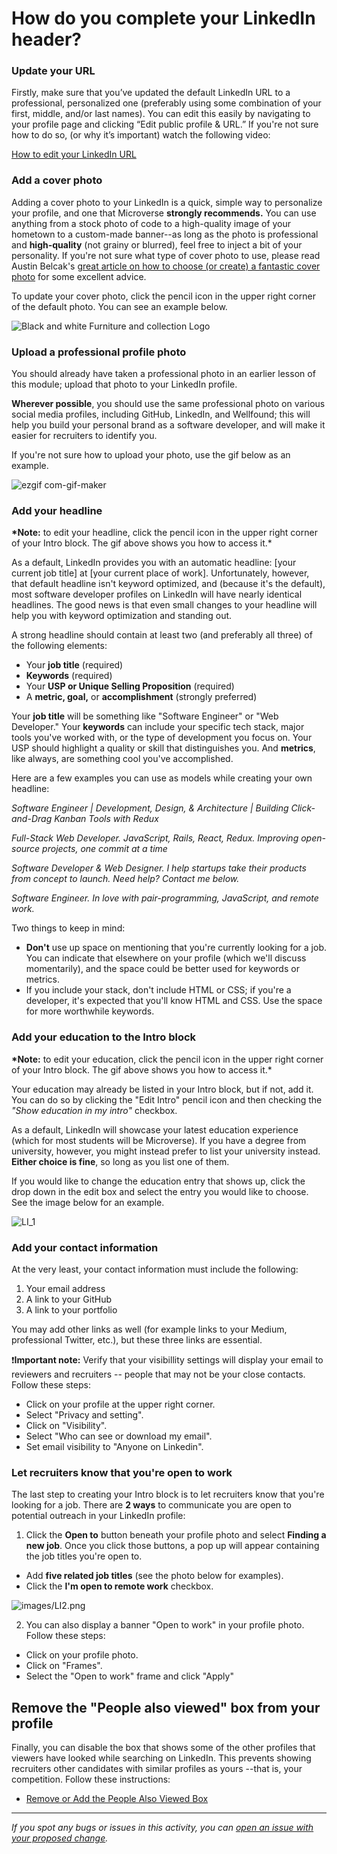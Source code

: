 # How do you complete your LinkedIn header?

### **Update your URL**

Firstly, make sure that you’ve updated the default LinkedIn URL to a professional, personalized one (preferably using some combination of your first, middle, and/or last names). You can edit this easily by navigating to your profile page and clicking “Edit public profile & URL.” If you're not sure how to do so, (or why it’s important) watch the following video:

[How to edit your LinkedIn URL](https://drive.google.com/file/d/14OAX6l4heEKCC73k4rxmPz2BJgZw64nm/view?usp=sharing)

### **Add a cover photo**

Adding a cover photo to your LinkedIn is a quick, simple way to personalize your profile, and one that Microverse **strongly recommends.** You can use anything from a stock photo of code to a high-quality image of your hometown to a custom-made banner--as long as the photo is professional and **high-quality** (not grainy or blurred), feel free to inject a bit of your personality. If you're not sure what type of cover photo to use, please read Austin Belcak's [great article on how to choose (or create) a fantastic cover photo](https://cultivatedculture.com/linkedin-cover-photo/) for some excellent advice.

To update your cover photo, click the pencil icon in the upper right corner of the default photo. You can see an example below.


![Black and white Furniture and collection Logo](https://github.com/user-attachments/assets/e0301479-dc91-42cb-b189-7563911bdc18)


### **Upload a professional profile photo**

You should already have taken a professional photo in an earlier lesson of this module; upload that photo to your LinkedIn profile.

**Wherever possible**, you should use the same professional photo on various social media profiles, including GitHub, LinkedIn, and Wellfound; this will help you build your personal brand as a software developer, and will make it easier for recruiters to identify you.

If you're not sure how to upload your photo, use the gif below as an example.

![ezgif com-gif-maker](https://github.com/user-attachments/assets/ef076214-73d2-4e69-a249-4afd19f3d017)


### **Add your headline**

**\*Note:** to edit your headline, click the pencil icon in the upper right corner of your Intro block. The gif above shows you how to access it.\*

As a default, LinkedIn provides you with an automatic headline: [your current job title] at [your current place of work]. Unfortunately, however, that default headline isn't keyword optimized, and (because it's the default), most software developer profiles on LinkedIn will have nearly identical headlines. The good news is that even small changes to your headline will help you with keyword optimization and standing out.

A strong headline should contain at least two (and preferably all three) of the following elements:

- Your **job title** (required)
- **Keywords** (required)
- Your **USP or Unique Selling Proposition** (required)
- A **metric, goal,** or **accomplishment** (strongly preferred)

Your **job title** will be something like "Software Engineer" or "Web Developer." Your **keywords** can include your specific tech stack, major tools you've worked with, or the type of development you focus on. Your USP should highlight a quality or skill that distinguishes you. And **metrics**, like always, are something cool you've accomplished.

Here are a few examples you can use as models while creating your own headline:

_Software Engineer | Development, Design, & Architecture | Building Click-and-Drag Kanban Tools with Redux_

_Full-Stack Web Developer. JavaScript, Rails, React, Redux. Improving open-source projects, one commit at a time_

_Software Developer & Web Designer. I help startups take their products from concept to launch. Need help? Contact me below._

_Software Engineer. In love with pair-programming, JavaScript, and remote work._

Two things to keep in mind:

- **Don't** use up space on mentioning that you're currently looking for a job. You can indicate that elsewhere on your profile (which we'll discuss momentarily), and the space could be better used for keywords or metrics.
- If you include your stack, don't include HTML or CSS; if you're a developer, it's expected that you'll know HTML and CSS. Use the space for more worthwhile keywords.

### **Add your education to the Intro block**

**\*Note:** to edit your education, click the pencil icon in the upper right corner of your Intro block. The gif above shows you how to access it.\*

Your education may already be listed in your Intro block, but if not, add it. You can do so by clicking the "Edit Intro" pencil icon and then checking the _"Show education in my intro"_ checkbox.

As a default, LinkedIn will showcase your latest education experience (which for most students will be Microverse). If you have a degree from university, however, you might instead prefer to list your university instead. **Either choice is fine**, so long as you list one of them.

If you would like to change the education entry that shows up, click the drop down in the edit box and select the entry you would like to choose. See the image below for an example.

![LI_1](https://github.com/user-attachments/assets/780e8b6e-dd9e-407f-95c2-46077274870f)


### **Add your contact information**

At the very least, your contact information must include the following:

1. Your email address
2. A link to your GitHub
3. A link to your portfolio

You may add other links as well (for example links to your Medium, professional Twitter, etc.), but these three links are essential.

❗️**Important note:** Verify that your visibillity settings will display your email to reviewers and recruiters -- people that may not be your close contacts. Follow these steps:
- Click on your profile at the upper right corner.
- Select "Privacy and setting".
- Click on "Visibility".
- Select "Who can see or download my email".
- Set email visibility to "Anyone on Linkedin".

### **Let recruiters know that you're open to work**

The last step to creating your Intro block is to let recruiters know that you're looking for a job. There are **2 ways** to communicate you are open to potential outreach in your LinkedIn profile:

1. Click the **Open to** button beneath your profile photo and select **Finding a new job**. Once you click those buttons, a pop up will appear containing the job titles you're open to.
- Add **five related job titles** (see the photo below for examples).
- Click the **I'm open to remote work** checkbox.

![images/LI2.png](images/LI2.png)


2. You can also display a banner "Open to work" in your profile photo. Follow these steps:

- Click on your profile photo.
- Click on "Frames".
- Select the "Open to work" frame and click "Apply"

## Remove the "People also viewed" box from your profile

Finally, you can disable the box that shows some of the other profiles that viewers have looked while searching on LinkedIn. This prevents showing recruiters other candidates with similar profiles as yours --that is, your competition. Follow these instructions:

- [Remove or Add the People Also Viewed Box](https://www.linkedin.com/help/linkedin/answer/a543958/remove-or-add-the-people-also-viewed-box?lang=en)

---

_If you spot any bugs or issues in this activity, you can [open an issue with your proposed change](https://github.com/microverseinc/curriculum-transversal-skills/blob/main/git-github/articles/open_issue.md)._
